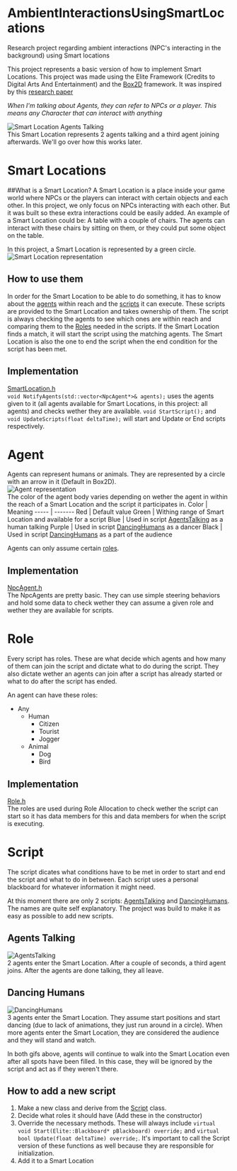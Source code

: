 # AmbientInteractionsUsingSmartLocations
Research project regarding ambient interactions (NPC's interacting in the background) using Smart locations

This project represents a basic version of how to implement Smart Locations.
This project was made using the Elite Framework (Credits to Digital Arts And Entertainment) and the [Box2D](https://box2d.org/) framework.
It was inspired by this [research paper](http://www.gameaipro.com/GameAIPro3/GameAIPro3_Chapter35_Ambient_Interactions_Improving_Believability_by_Leveraging_Rule-Based_AI.pdf)

*When I'm talking about Agents, they can refer to NPCs or a player. This means any Character that can interact with anything*

![Smart Location Agents Talking](/Assets/AgentsTalking.gif)  
This Smart Location represents 2 agents talking and a third agent joining afterwards. We'll go over how this works later.

# Smart Locations
##What is a Smart Location?
A Smart Location is a place inside your game world where NPCs or the players can interact with certain objects and each other.
In this project, we only focus on NPCs interacting with each other. But it was built so these extra interactions could be easily added.
An example of a Smart Location could be: A table with a couple of chairs. The agents can interact with these chairs by sitting on them, or they could put some object on the table.

In this project, a Smart Location is represented by a green circle.
![Smart Location representation](/Assets/SmartLocationRepresentation.png)

## How to use them
In order for the Smart Location to be able to do something, it has to know about the [agents](#Agent) within reach and the [scripts](#Script) it can execute.
These scripts are provided to the Smart Location and takes ownership of them.
The script is always checking the agents to see which ones are within reach and comparing them to the [Roles](#Role) needed in the scripts.
If the Smart Location finds a match, it will start the script using the matching agents. 
The Smart Location is also the one to end the script when the end condition for the script has been met.

## Implementation
[SmartLocation.h](/code/source/projects/App_AmbientInteractions/SmartLocation.h)  
`void NotifyAgents(std::vector<NpcAgent*>& agents);` uses the agents given to it (all agents available for Smart Locations, in this project: all agents) and checks wether they are available.
`void StartScript();` and `void UpdateScripts(float deltaTime);` will start and Update or End scripts respectively.

# Agent
Agents can represent humans or animals. They are represented by a circle with an arrow in it (Default in Box2D).  
![Agent representation](/Assets/AgentRepresentation.png)  
The color of the agent body varies depending on wether the agent in within the reach of a Smart Location and the script it participates in.
Color | Meaning
----- | -------
Red | Default value
Green | Withing range of Smart Location and available for a script
Blue | Used in script [AgentsTalking](/code/source/projects/App_AmbientInteractions/Scripts/AgentsTalking.h) as a human talking
Purple | Used in script [DancingHumans](/code/source/projects/App_AmbientInteractions/Scripts/DancingHumans.h) as a dancer
Black | Used in script [DancingHumans](/code/source/projects/App_AmbientInteractions/Scripts/DancingHumans.h) as a part of the audience

Agents can only assume certain [roles](#Role).

## Implementation
[NpcAgent.h](/code/source/projects/App_AmbientInteractions/NpcAgent.h)  
The NpcAgents are pretty basic. They can use simple steering behaviors and hold some data to check wether they can assume a given role and wether they are available for scripts.

# Role
Every script has roles. These are what decide which agents and how many of them can join the script and dictate what to do during the script.
They also dictate wether an agents can join after a script has already started or what to do after the script has ended.

An agent can have these roles:
* Any
	* Human
		* Citizen
		* Tourist
		* Jogger
	* Animal
		* Dog
		* Bird

## Implementation
[Role.h](/code/source/projects/App_AmbientInteractions/Role.h)  
The roles are used during Role Allocation to check wether the script can start so it has data members for this and data members for when the script is executing.

# Script
The script dicates what conditions have to be met in order to start and end the script and what to do in between.
Each script uses a personal blackboard for whatever information it might need.

At this moment there are only 2 scripts: [AgentsTalking](/code/source/projects/App_AmbientInteractions/Scripts/AgentsTalking.h) and [DancingHumans](/code/source/projects/App_AmbientInteractions/Scripts/DancingHumans.h).
The names are quite self explanatory. The project was build to make it as easy as possible to add new scripts.

## Agents Talking
![AgentsTalking](/Assets/AgentsTalking.gif)  
2 agents enter the Smart Location. After a couple of seconds, a third agent joins. After the agents are done talking, they all leave.  

## Dancing Humans
![DancingHumans](/Assets/DancingHumans.gif)  
3 agents enter the Smart Location. They assume start positions and start dancing (due to lack of animations, they just run around in a circle). When more agents enter the Smart Location, they are considered the audience and they will stand and watch.  

In both gifs above, agents will continue to walk into the Smart Location even after all spots have been filled. In this case, they will be ignored by the script and act as if they weren't there.

## How to add a new script
1. Make a new class and derive from the [Script](/code/source/projects/App_AmbientInteractions/Script.h) class.
1. Decide what roles it should have (Add these in the constructor)
1. Override the necessary methods. These will always include `virtual void Start(Elite::Blackboard* pBlackboard) override;` and `virtual bool Update(float deltaTime) override;`. It's important to call the Script version of these functions as well because they are responsible for initialization.
1. Add it to a Smart Location


